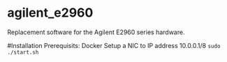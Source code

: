 # agilent_e2960
Replacement software for the Agilent E2960 series hardware.

#Installation
Prerequisits:
Docker
Setup a NIC to IP address 10.0.0.1/8
`sudo ./start.sh`
